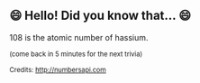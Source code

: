 ## 😄 Hello! Did you know that... 😄
108 is the atomic number of hassium.

<sup>(come back in 5 minutes for the next trivia)</sup>


<sup>Credits: http://numbersapi.com</sup>
